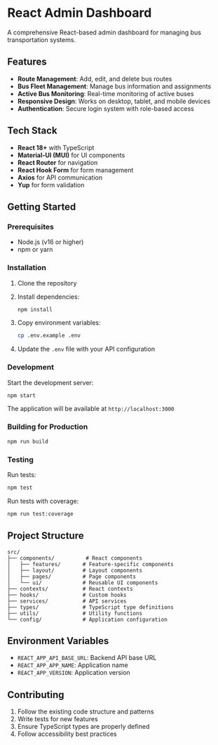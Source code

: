 # React Admin Dashboard

A comprehensive React-based admin dashboard for managing bus transportation systems.

## Features

- **Route Management**: Add, edit, and delete bus routes
- **Bus Fleet Management**: Manage bus information and assignments
- **Active Bus Monitoring**: Real-time monitoring of active buses
- **Responsive Design**: Works on desktop, tablet, and mobile devices
- **Authentication**: Secure login system with role-based access

## Tech Stack

- **React 18+** with TypeScript
- **Material-UI (MUI)** for UI components
- **React Router** for navigation
- **React Hook Form** for form management
- **Axios** for API communication
- **Yup** for form validation

## Getting Started

### Prerequisites

- Node.js (v16 or higher)
- npm or yarn

### Installation

1. Clone the repository
2. Install dependencies:
   ```bash
   npm install
   ```

3. Copy environment variables:
   ```bash
   cp .env.example .env
   ```

4. Update the `.env` file with your API configuration

### Development

Start the development server:
```bash
npm start
```

The application will be available at `http://localhost:3000`

### Building for Production

```bash
npm run build
```

### Testing

Run tests:
```bash
npm test
```

Run tests with coverage:
```bash
npm run test:coverage
```

## Project Structure

```
src/
├── components/          # React components
│   ├── features/       # Feature-specific components
│   ├── layout/         # Layout components
│   ├── pages/          # Page components
│   └── ui/             # Reusable UI components
├── contexts/           # React contexts
├── hooks/              # Custom hooks
├── services/           # API services
├── types/              # TypeScript type definitions
├── utils/              # Utility functions
└── config/             # Application configuration
```

## Environment Variables

- `REACT_APP_API_BASE_URL`: Backend API base URL
- `REACT_APP_APP_NAME`: Application name
- `REACT_APP_VERSION`: Application version

## Contributing

1. Follow the existing code structure and patterns
2. Write tests for new features
3. Ensure TypeScript types are properly defined
4. Follow accessibility best practices